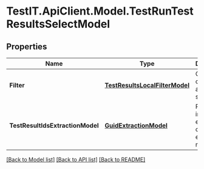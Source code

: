 # TestIT.ApiClient.Model.TestRunTestResultsSelectModel

## Properties

Name | Type | Description | Notes
------------ | ------------- | ------------- | -------------
**Filter** | [**TestResultsLocalFilterModel**](TestResultsLocalFilterModel.md) | Collection of filters to apply to search | [optional] 
**TestResultIdsExtractionModel** | [**GuidExtractionModel**](GuidExtractionModel.md) | Rules to include and exclude certain entities in result | [optional] 

[[Back to Model list]](../README.md#documentation-for-models) [[Back to API list]](../README.md#documentation-for-api-endpoints) [[Back to README]](../README.md)


